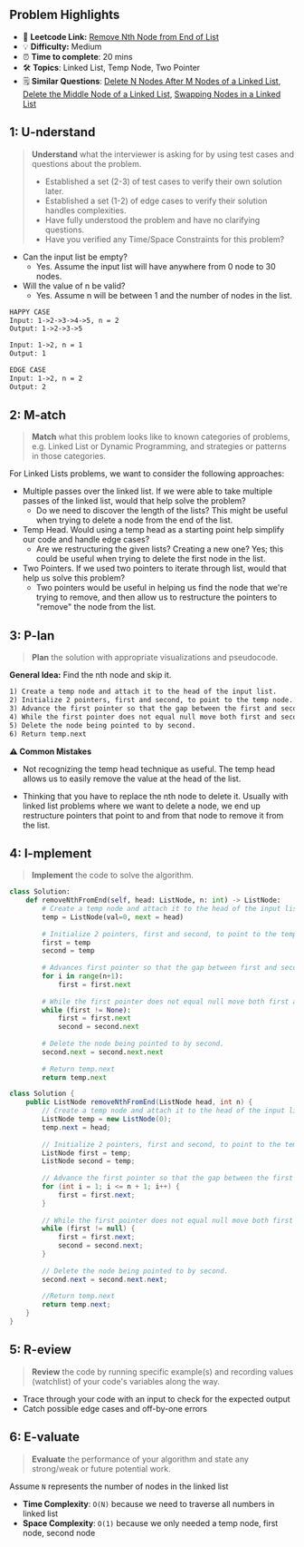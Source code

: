 ## Problem Highlights

* 🔗 **Leetcode Link:** [Remove Nth Node from End of List](https://leetcode.com/problems/remove-nth-node-from-end-of-list/)
* 💡 **Difficulty:** Medium
* ⏰ **Time to complete**: 20 mins
* 🛠️ **Topics**: Linked List, Temp Node, Two Pointer
* 🗒️ **Similar Questions**: [Delete N Nodes After M Nodes of a Linked List](https://leetcode.com/problems/delete-n-nodes-after-m-nodes-of-a-linked-list/), [Delete the Middle Node of a Linked List](https://leetcode.com/problems/delete-the-middle-node-of-a-linked-list/), [Swapping Nodes in a Linked List](https://leetcode.com/problems/swapping-nodes-in-a-linked-list/)

## 1: U-nderstand
 
> **Understand** what the interviewer is asking for by using test cases and questions about the problem.
> 
> - Established a set (2-3) of test cases to verify their own solution later.
> - Established a set (1-2) of edge cases to verify their solution handles complexities.
> - Have fully understood the problem and have no clarifying questions.
> - Have you verified any Time/Space Constraints for this problem?

- Can the input list be empty?
  - Yes. Assume the input list will have anywhere from 0 node to 30 nodes.
- Will the value of n be valid?
  - Yes. Assume n will be between 1 and the number of nodes in the list.

   
```markdown
HAPPY CASE
Input: 1->2->3->4->5, n = 2
Output: 1->2->3->5

Input: 1->2, n = 1
Output: 1

EDGE CASE
Input: 1->2, n = 2
Output: 2

```   
    
## 2: M-atch

<!-- See https://docs.google.com/document/d/1hYT1hoOJ6pFIt8A5q-PIZmYP7pB4WqlzyUJgFx9x2mY/edit#heading=h.ya2de4n4zsds for list of algorithms based on question type-->

> **Match** what this problem looks like to known categories of problems, e.g. Linked List or Dynamic Programming, and strategies or patterns in those categories.

For Linked Lists problems, we want to consider the following approaches:

- Multiple passes over the linked list. If we were able to take multiple passes of the linked list, would that help solve the problem?
  - Do we need to discover the length of the lists? This might be useful when trying to delete a node from the end of the list.
- Temp Head. Would using a temp head as a starting point help simplify our code and handle edge cases?
  - Are we restructuring the given lists? Creating a new one? Yes; this could be useful when trying to delete the first node in the list.
- Two Pointers. If we used two pointers to iterate through list, would that help us solve this problem?
  - Two pointers would be useful in helping us find the node that we're trying to remove, and then allow us to restructure the pointers to "remove" the node from the list.

## 3: P-lan

> **Plan** the solution with appropriate visualizations and pseudocode.

**General Idea:** Find the nth node and skip it.

```markdown
1) Create a temp node and attach it to the head of the input list.
2) Initialize 2 pointers, first and second, to point to the temp node.
3) Advance the first pointer so that the gap between the first and second pointers is n nodes
4) While the first pointer does not equal null move both first and second to maintain the gap and get nth node from the end
5) Delete the node being pointed to by second.
6) Return temp.next
```

**⚠️ Common Mistakes**

- Not recognizing the temp head technique as useful. The temp head allows us to easily remove the value at the head of the list.

- Thinking that you have to replace the nth node to delete it. Usually with linked list problems where we want to delete a node, we end up restructure pointers that point to and from that node to remove it from the list.

## 4: I-mplement

> **Implement** the code to solve the algorithm.

```python
class Solution:
    def removeNthFromEnd(self, head: ListNode, n: int) -> ListNode:
        # Create a temp node and attach it to the head of the input list.
        temp = ListNode(val=0, next = head)
        
        # Initialize 2 pointers, first and second, to point to the temp node.
        first = temp
        second = temp
        
        # Advances first pointer so that the gap between first and second is n nodes apart
        for i in range(n+1):
            first = first.next
            
        # While the first pointer does not equal null move both first and second to maintain the gap and get nth node from the end
        while (first != None):
            first = first.next
            second = second.next
        
        # Delete the node being pointed to by second.
        second.next = second.next.next
        
        # Return temp.next
        return temp.next
```
```java
class Solution {
    public ListNode removeNthFromEnd(ListNode head, int n) {
        // Create a temp node and attach it to the head of the input list.
        ListNode temp = new ListNode(0);
        temp.next = head;
        
        // Initialize 2 pointers, first and second, to point to the temp node
        ListNode first = temp;
        ListNode second = temp;
        
        // Advance the first pointer so that the gap between the first and second pointers is n nodes
        for (int i = 1; i <= n + 1; i++) {
            first = first.next;
        }
        
        // While the first pointer does not equal null move both first and second to maintain the gap and get nth node from the end
        while (first != null) {
            first = first.next;
            second = second.next;
        }
        
        // Delete the node being pointed to by second.
        second.next = second.next.next;
        
        //Return temp.next
        return temp.next;
    }
}
```

## 5: R-eview

> **Review** the code by running specific example(s) and recording values (watchlist) of your code's variables along the way.

- Trace through your code with an input to check for the expected output
- Catch possible edge cases and off-by-one errors

## 6: E-valuate

> **Evaluate** the performance of your algorithm and state any strong/weak or future potential work.

Assume `N` represents the number of nodes in the linked list

* **Time Complexity**: `O(N)` because we need to traverse all numbers in linked list
* **Space Complexity**: `O(1)` because we only needed a temp node, first node, second node